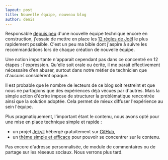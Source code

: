 ```yaml
---
layout: post
title: Nouvelle équipe, nouveau blog
author: denis
---
```


Responsable [depuis peu](https://github.com/KuiKui/Blog/blob/master/posts/2014-06-13_Au-revoir-m6web.md#au-revoir-m6web) d'une nouvelle équipe technique encore en construction, j'essaie de mettre en place les [12 règles de Joël](http://www.joelonsoftware.com/articles/fog0000000043.html) le plus rapidement possible. C'est un peu ma bible dont j'aspire à suivre les recommandations lors de chaque création de nouvelle équipe.

Une notion importante n'apparait cependant pas dans ce concentré en 12 étapes : l'expression. Qu'elle soit orale ou écrite, il me parait effectivement nécessaire d'en abuser, surtout dans notre métier de technicien que d'aucuns considèrent opaque.

Il est probable que le nombre de lecteurs de ce blog soit restreint et que nous ne partagions que des expériences déjà vécues par d'autres. Mais la simple action d'écrire impose de structurer la problématique rencontrée ainsi que la solution adoptée. Cela permet de mieux diffuser l'expérience au sein l'équipe.

Plus pragmatiquement, l'important étant le contenu, nous avons opté pour une mise en place technique simple et rapide :

* un projet [Jekyll](http://jekyllrb.com/) hébergé gratuitement sur [GitHub](https://github.com/xotelia/xotelia.github.io),
* un [thème simple et efficace](https://github.com/poole/poole) pour pouvoir se concentrer sur le contenu.

Pas encore d'adresse personnalisée, de module de commentaires ou de partage sur les réseaux sociaux. Nous verrons plus tard.
